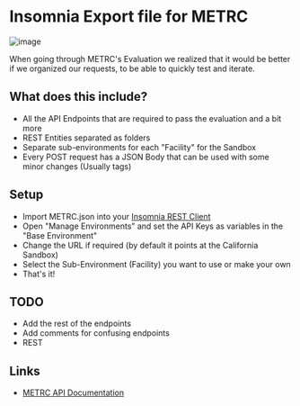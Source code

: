 # Insomnia Export file for METRC

![image](https://user-images.githubusercontent.com/6697133/41035043-1ea8330e-69a9-11e8-99c1-21947c9462ba.png)

When going through METRC's Evaluation we realized that it would be better if we organized our requests, to be able to quickly test and iterate. 

## What does this include?
* All the API Endpoints that are required to pass the evaluation and a bit more
* REST Entities separated as folders
* Separate sub-environments for each "Facility" for the Sandbox
* Every POST request has a JSON Body that can be used with some minor changes (Usually tags)

## Setup

* Import METRC.json into your [Insomnia REST Client](https://insomnia.rest/)
* Open "Manage Environments" and set the API Keys as variables in the "Base Environment"
* Change the URL if required (by default it points at the California Sandbox)
* Select the Sub-Environment (Facility) you want to use or make your own
* That's it!

## TODO 

* Add the rest of the endpoints
* Add comments for confusing endpoints
* REST

## Links 
* [METRC API Documentation](https://sandbox-api-ca.metrc.com/Documentation#)